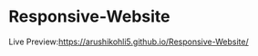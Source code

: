 # Responsive-Website                                                                                                                                         
Live Preview:https://arushikohli5.github.io/Responsive-Website/
